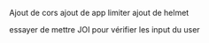 Ajout de cors
ajout de app limiter
ajout de helmet

essayer de mettre JOI pour vérifier les input du user
